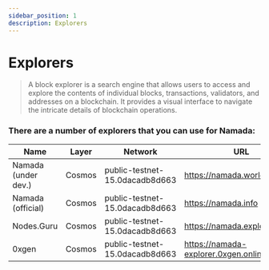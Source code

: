 ```yaml
---
sidebar_position: 1
description: Explorers
---
```


# Explorers

> A block explorer is a search engine that allows users to access and explore the contents of individual blocks, transactions, validators, and addresses on a blockchain. It provides a visual interface to navigate the intricate details of blockchain operations.

### There are a number of explorers that you can use for Namada:

| Name | Layer | Network | URL |
| --- | --- | --- | --- |
| Namada (under dev.) | Cosmos | public-testnet-15.0dacadb8d663 | https://namada.world |
| Namada (official) | Cosmos | public-testnet-15.0dacadb8d663 | https://namada.info |
| Nodes.Guru | Cosmos| public-testnet-15.0dacadb8d663 | https://namada.explorers.guru |
| 0xgen | Cosmos | public-testnet-15.0dacadb8d663 | https://namada-explorer.0xgen.online |
